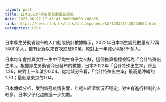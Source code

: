 ```yaml
---
layout: post
title: 日本2022年新生嬰兒數量創新低
date: 2023-06-02 17:43:47.000000000 +08:00
link: https://news.rthk.hk/rthk/ch/component/k2/1703264-20230602.htm
categories: rthk
---
```


日本厚生勞動省發布的人口動態統計數據顯示，2022年日本新生嬰兒數量有77萬7400多人，自有紀錄以來首次跌破80萬，較對上一年減少4萬8千多人。

日本每年會推算女性一生中平均生育子女人數，這個推算指標被稱為「合計特殊出生率」。根據厚生勞動省今日發布的數據，日本2022年「合計特殊出生率」降至1.26，較對上一年減少0.04。從地域分佈看，「合計特殊出生率」最高是沖繩的1.70；最低是東京的1.04。

日本傳媒分析，受到新冠疫情影響，年輕人經濟狀況不穩定，對生育進行控制的人較多，日本少子化趨勢進一步加劇。
